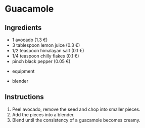 
# Guacamole

## Ingredients
* 1 avocado (1.3 €)
* 3 tablespoon lemon juice (0.3 €)
* 1/2 teaspoon himalayan salt (0.1 €)
* 1/4 teaspoon chilly flakes (0.1 €)
* pinch black pepper (0.05 €)

- equipment
* blender

## Instructions
1. Peel avocado, remove the seed and chop into smaller pieces.
2. Add the pieces into a blender.
3. Blend until the consistency of a guacamole becomes creamy.

